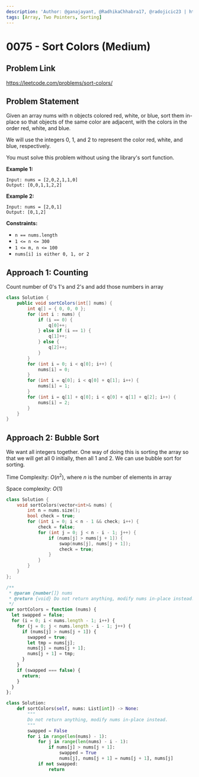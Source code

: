 ```yaml
---
description: 'Author: @ganajayant, @RadhikaChhabra17, @radojicic23 | https://leetcode.com/problems/sort-colors/'
tags: [Array, Two Pointers, Sorting]
---
```


# 0075 - Sort Colors (Medium)

## Problem Link

https://leetcode.com/problems/sort-colors/

## Problem Statement

Given an array nums with n objects colored red, white, or blue, sort them in-place so that objects of the same color are adjacent, with the colors in the order red, white, and blue.

We will use the integers 0, 1, and 2 to represent the color red, white, and blue, respectively.

You must solve this problem without using the library's sort function.

**Example 1:**

```
Input: nums = [2,0,2,1,1,0]
Output: [0,0,1,1,2,2]
```

**Example 2:**

```
Input: nums = [2,0,1]
Output: [0,1,2]
```

**Constraints:**

- `n == nums.length`
- `1 <= n <= 300`
- `1 <= m, n <= 100`
- `nums[i] is either 0, 1, or 2`

## Approach 1: Counting

Count number of 0's 1's and 2's and add those numbers in array

<Tabs>
<TabItem value="java" label="Java">
<SolutionAuthor name="@ganajayant"/>

```java
class Solution {
    public void sortColors(int[] nums) {
        int q[] = { 0, 0, 0 };
        for (int i : nums) {
            if (i == 0) {
                q[0]++;
            } else if (i == 1) {
                q[1]++;
            } else {
                q[2]++;
            }
        }
        for (int i = 0; i < q[0]; i++) {
            nums[i] = 0;
        }
        for (int i = q[0]; i < q[0] + q[1]; i++) {
            nums[i] = 1;
        }
        for (int i = q[1] + q[0]; i < q[0] + q[1] + q[2]; i++) {
            nums[i] = 2;
        }
    }
}
```

</TabItem>
</Tabs>

## Approach 2: Bubble Sort

We want all integers together. One way of doing this is sorting the array so that we will get all $0$ initially, then all $1$ and $2$. We can use bubble sort for sorting.

Time Complexity: $O(n ^ 2)$, where $n$ is the number of elements in array

Space complexity: $O(1)$

<Tabs>
<TabItem value="c++" label="C++">
<SolutionAuthor name="@RadhikaChhabra17"/>

```cpp
class Solution {
    void sortColors(vector<int>& nums) {
        int n = nums.size();
        bool check = true;
        for (int i = 0; i < n - 1 && check; i++) {
            check = false;
            for (int j = 0; j < n - i - 1; j++) {
                if (nums[j] > nums[j + 1]) {
                    swap(nums[j], nums[j + 1]);
                    check = true;
                }
            }
        }
    }
};
```

</TabItem>

<TabItem value="js" label="JavaScript">
<SolutionAuthor name="@radojicic23"/>

```js
/**
 * @param {number[]} nums
 * @return {void} Do not return anything, modify nums in-place instead.
 */
var sortColors = function (nums) {
  let swapped = false;
  for (i = 0; i < nums.length - 1; i++) {
    for (j = 0; j < nums.length - i - 1; j++) {
      if (nums[j] > nums[j + 1]) {
        swapped = true;
        let tmp = nums[j];
        nums[j] = nums[j + 1];
        nums[j + 1] = tmp;
      }
    }
    if (swapped === false) {
      return;
    }
  }
};
```

</TabItem>

<TabItem value="py" label="Python">
<SolutionAuthor name="@radojicic23"/>

```py
class Solution:
    def sortColors(self, nums: List[int]) -> None:
        """
        Do not return anything, modify nums in-place instead.
        """
        swapped = False
        for i in range(len(nums) - 1):
            for j in range(len(nums) - i - 1):
                if nums[j] > nums[j + 1]:
                    swapped = True
                    nums[j], nums[j + 1] = nums[j + 1], nums[j]
            if not swapped:
                return
```

</TabItem>
</Tabs>
